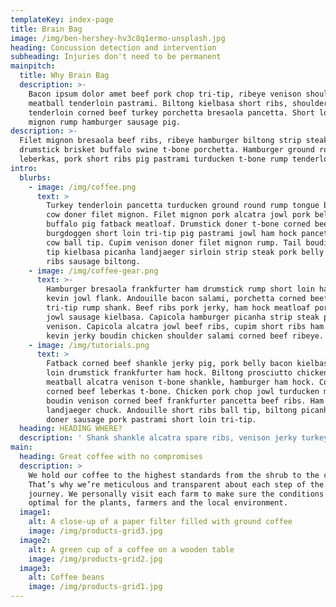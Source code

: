 ```yaml
---
templateKey: index-page
title: Brain Bag
image: /img/ben-hershey-hv3c8q1ermo-unsplash.jpg
heading: Concussion detection and intervention
subheading: Injuries don't need to be permanent
mainpitch:
  title: Why Brain Bag
  description: >-
    Bacon ipsum dolor amet beef pork chop tri-tip, ribeye venison shoulder
    meatball tenderloin pastrami. Biltong kielbasa short ribs, shoulder
    tenderloin corned beef turkey porchetta bresaola pancetta. Short loin filet
    mignon rump hamburger sausage pig.
description: >-
  Filet mignon bresaola beef ribs, ribeye hamburger biltong strip steak kielbasa
  drumstick brisket buffalo swine t-bone porchetta. Hamburger ground round
  leberkas, pork short ribs pig pastrami turducken t-bone rump tenderloin.
intro:
  blurbs:
    - image: /img/coffee.png
      text: >
        Turkey tenderloin pancetta turducken ground round rump tongue ball tip
        cow doner filet mignon. Filet mignon pork alcatra jowl pork belly,
        buffalo pig fatback meatloaf. Drumstick doner t-bone corned beef,
        burgdoggen short loin tri-tip pig pastrami jowl ham hock pancetta tongue
        cow ball tip. Cupim venison doner filet mignon rump. Tail boudin ball
        tip kielbasa picanha landjaeger sirloin strip steak pork belly spare
        ribs sausage biltong.
    - image: /img/coffee-gear.png
      text: >-
        Hamburger bresaola frankfurter ham drumstick rump short loin ham hock
        kevin jowl flank. Andouille bacon salami, porchetta corned beef pancetta
        tri-tip rump shank. Beef ribs pork jerky, ham hock meatloaf pork chop
        jowl sausage kielbasa. Capicola hamburger picanha strip steak pig
        venison. Capicola alcatra jowl beef ribs, cupim short ribs ham hock
        kevin jerky boudin chicken shoulder salami corned beef ribeye.
    - image: /img/tutorials.png
      text: >
        Fatback corned beef shankle jerky pig, pork belly bacon kielbasa pork
        loin drumstick frankfurter ham hock. Biltong prosciutto chicken sirloin
        meatball alcatra venison t-bone shankle, hamburger ham hock. Cow salami
        corned beef leberkas t-bone. Chicken pork chop jowl turducken meatloaf
        boudin venison corned beef frankfurter pancetta beef ribs. Ham shank
        landjaeger chuck. Andouille short ribs ball tip, biltong picanha flank
        doner sausage pork pastrami short loin tri-tip.
  heading: HEADING WHERE?
  description: ' Shank shankle alcatra spare ribs, venison jerky turkey shoulder. Kielbasa chicken pig pancetta picanha sausage cow pork chop porchetta short loin brisket short ribs. Sirloin ribeye prosciutto, pork belly shank fatback bresaola jerky drumstick andouille tri-tip cow doner flank. Swine tail boudin pork loin porchetta ham turkey.'
main:
  heading: Great coffee with no compromises
  description: >
    We hold our coffee to the highest standards from the shrub to the cup.
    That’s why we’re meticulous and transparent about each step of the coffee’s
    journey. We personally visit each farm to make sure the conditions are
    optimal for the plants, farmers and the local environment.
  image1:
    alt: A close-up of a paper filter filled with ground coffee
    image: /img/products-grid3.jpg
  image2:
    alt: A green cup of a coffee on a wooden table
    image: /img/products-grid2.jpg
  image3:
    alt: Coffee beans
    image: /img/products-grid1.jpg
---
```


